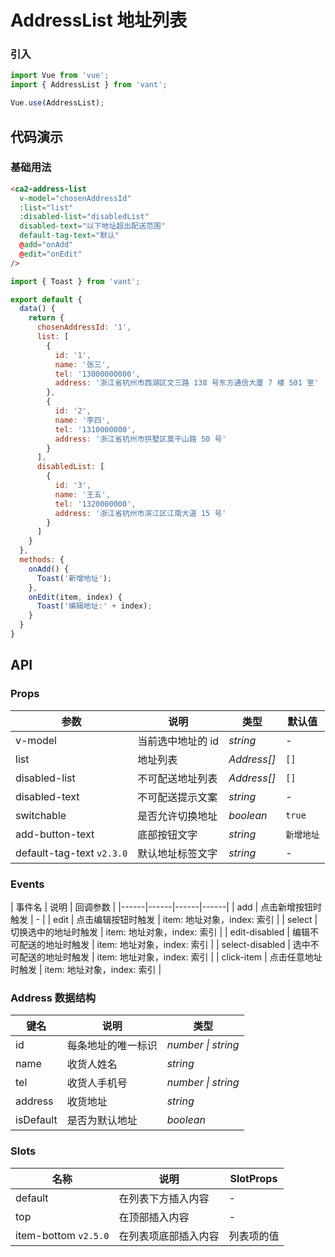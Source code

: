 # AddressList 地址列表

### 引入

```js
import Vue from 'vue';
import { AddressList } from 'vant';

Vue.use(AddressList);
```

## 代码演示

### 基础用法

```html
<ca2-address-list
  v-model="chosenAddressId"
  :list="list"
  :disabled-list="disabledList"
  disabled-text="以下地址超出配送范围"
  default-tag-text="默认"
  @add="onAdd"
  @edit="onEdit"
/>
```

```js
import { Toast } from 'vant';

export default {
  data() {
    return {
      chosenAddressId: '1',
      list: [
        {
          id: '1',
          name: '张三',
          tel: '13000000000',
          address: '浙江省杭州市西湖区文三路 138 号东方通信大厦 7 楼 501 室'
        },
        {
          id: '2',
          name: '李四',
          tel: '1310000000',
          address: '浙江省杭州市拱墅区莫干山路 50 号'
        }
      ],
      disabledList: [
        {
          id: '3',
          name: '王五',
          tel: '1320000000',
          address: '浙江省杭州市滨江区江南大道 15 号'
        }
      ]
    }
  },
  methods: {
    onAdd() {
      Toast('新增地址');
    },
    onEdit(item, index) {
      Toast('编辑地址:' + index);
    }
  }
}
```

## API

### Props

| 参数 | 说明 | 类型 | 默认值 |
|------|------|------|------|
| v-model | 当前选中地址的 id | *string* | - |
| list | 地址列表 | *Address[]* | `[]` |
| disabled-list | 不可配送地址列表 | *Address[]* | `[]` |
| disabled-text | 不可配送提示文案 | *string* | - |
| switchable | 是否允许切换地址 | *boolean* | `true` |
| add-button-text | 底部按钮文字 | *string* | `新增地址` |
| default-tag-text `v2.3.0` | 默认地址标签文字 | *string* | - |

### Events

| 事件名 | 说明 | 回调参数 |
|------|------|------|------|
| add | 点击新增按钮时触发 | - |
| edit | 点击编辑按钮时触发 | item: 地址对象，index: 索引 |
| select | 切换选中的地址时触发 | item: 地址对象，index: 索引 |
| edit-disabled | 编辑不可配送的地址时触发 | item: 地址对象，index: 索引 |
| select-disabled | 选中不可配送的地址时触发 | item: 地址对象，index: 索引 |
| click-item | 点击任意地址时触发 | item: 地址对象，index: 索引 |

### Address 数据结构

| 键名 | 说明 | 类型 |
|------|------|------|
| id | 每条地址的唯一标识 | *number \| string* |
| name | 收货人姓名 | *string* |
| tel | 收货人手机号 | *number \| string* |
| address | 收货地址 | *string* |
| isDefault | 是否为默认地址 | *boolean* |

### Slots

| 名称 | 说明 | SlotProps |
|------|------|------|
| default | 在列表下方插入内容 | - |
| top | 在顶部插入内容 | - |
| item-bottom `v2.5.0` | 在列表项底部插入内容 | 列表项的值 |
